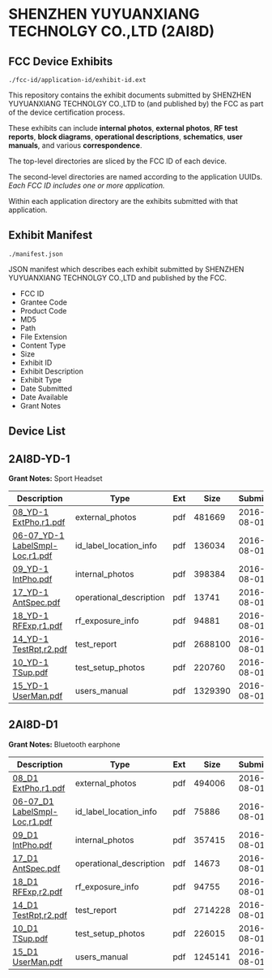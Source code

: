 # SHENZHEN YUYUANXIANG TECHNOLGY CO.,LTD (2AI8D)
## FCC Device Exhibits

```
./fcc-id/application-id/exhibit-id.ext
```

This repository contains the exhibit documents submitted by SHENZHEN YUYUANXIANG TECHNOLGY CO.,LTD to (and published by) the FCC as part of the device certification process.

These exhibits can include **internal photos**, **external photos**, **RF test reports**, **block diagrams**, **operational descriptions**, **schematics**, **user manuals**, and various **correspondence**.

The top-level directories are sliced by the FCC ID of each device.

The second-level directories are named according to the application UUIDs. *Each FCC ID includes one or more application.*

Within each application directory are the exhibits submitted with that application. 

## Exhibit Manifest

```
./manifest.json
```

JSON manifest which describes each exhibit submitted by SHENZHEN YUYUANXIANG TECHNOLGY CO.,LTD and published by the FCC.

- FCC ID
- Grantee Code
- Product Code
- MD5
- Path
- File Extension
- Content Type
- Size
- Exhibit ID
- Exhibit Description
- Exhibit Type
- Date Submitted
- Date Available
- Grant Notes

## Device List
## 2AI8D-YD-1
**Grant Notes:** Sport Headset

| Description | Type | Ext | Size | Submitted | Available |
| ----------- | ---- | --- | ---- | --------- | --------- |
| [08_YD-1 ExtPho,r1.pdf](2AI8D-YD-1/8c25dbc28bc68c40694b9d1168f75b4c/3082500.pdf) | external_photos | pdf | 481669 | 2016-08-01 | 2016-08-01 |
| [06-07_YD-1 LabelSmpl-Loc,r1.pdf](2AI8D-YD-1/8c25dbc28bc68c40694b9d1168f75b4c/3082499.pdf) | id_label_location_info | pdf | 136034 | 2016-08-01 | 2016-08-01 |
| [09_YD-1 IntPho.pdf](2AI8D-YD-1/8c25dbc28bc68c40694b9d1168f75b4c/3082501.pdf) | internal_photos | pdf | 398384 | 2016-08-01 | 2016-08-01 |
| [17_YD-1 AntSpec.pdf](2AI8D-YD-1/8c25dbc28bc68c40694b9d1168f75b4c/3082509.pdf) | operational_description | pdf | 13741 | 2016-08-01 | 2016-08-01 |
| [18_YD-1 RFExp,r1.pdf](2AI8D-YD-1/8c25dbc28bc68c40694b9d1168f75b4c/3082510.pdf) | rf_exposure_info | pdf | 94881 | 2016-08-01 | 2016-08-01 |
| [14_YD-1 TestRpt,r2.pdf](2AI8D-YD-1/8c25dbc28bc68c40694b9d1168f75b4c/3082506.pdf) | test_report | pdf | 2688100 | 2016-08-01 | 2016-08-01 |
| [10_YD-1 TSup.pdf](2AI8D-YD-1/8c25dbc28bc68c40694b9d1168f75b4c/3082502.pdf) | test_setup_photos | pdf | 220760 | 2016-08-01 | 2016-08-01 |
| [15_YD-1 UserMan.pdf](2AI8D-YD-1/8c25dbc28bc68c40694b9d1168f75b4c/3082507.pdf) | users_manual | pdf | 1329390 | 2016-08-01 | 2016-08-01 |
## 2AI8D-D1
**Grant Notes:** Bluetooth earphone

| Description | Type | Ext | Size | Submitted | Available |
| ----------- | ---- | --- | ---- | --------- | --------- |
| [08_D1 ExtPho,r1.pdf](2AI8D-D1/ef0f0f4fe56e07d0a45df3f1b7d187b9/3082548.pdf) | external_photos | pdf | 494006 | 2016-08-01 | 2016-08-01 |
| [06-07_D1 LabelSmpl-Loc,r1.pdf](2AI8D-D1/ef0f0f4fe56e07d0a45df3f1b7d187b9/3082547.pdf) | id_label_location_info | pdf | 75886 | 2016-08-01 | 2016-08-01 |
| [09_D1 IntPho.pdf](2AI8D-D1/ef0f0f4fe56e07d0a45df3f1b7d187b9/3082549.pdf) | internal_photos | pdf | 357415 | 2016-08-01 | 2016-08-01 |
| [17_D1 AntSpec.pdf](2AI8D-D1/ef0f0f4fe56e07d0a45df3f1b7d187b9/3082556.pdf) | operational_description | pdf | 14673 | 2016-08-01 | 2016-08-01 |
| [18_D1 RFExp,r2.pdf](2AI8D-D1/ef0f0f4fe56e07d0a45df3f1b7d187b9/3082557.pdf) | rf_exposure_info | pdf | 94755 | 2016-08-01 | 2016-08-01 |
| [14_D1 TestRpt,r2.pdf](2AI8D-D1/ef0f0f4fe56e07d0a45df3f1b7d187b9/3082554.pdf) | test_report | pdf | 2714228 | 2016-08-01 | 2016-08-01 |
| [10_D1 TSup.pdf](2AI8D-D1/ef0f0f4fe56e07d0a45df3f1b7d187b9/3082550.pdf) | test_setup_photos | pdf | 226015 | 2016-08-01 | 2016-08-01 |
| [15_D1 UserMan.pdf](2AI8D-D1/ef0f0f4fe56e07d0a45df3f1b7d187b9/3082555.pdf) | users_manual | pdf | 1245141 | 2016-08-01 | 2016-08-01 |
